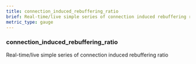 ```yaml
---
title: connection_induced_rebuffering_ratio
brief: Real-time/live simple series of connection induced rebuffering ratio
metric_type: gauge
---
```

### connection_induced_rebuffering_ratio

Real-time/live simple series of connection induced rebuffering ratio
